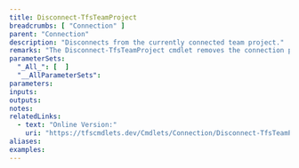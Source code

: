 ```yaml
---
title: Disconnect-TfsTeamProject
breadcrumbs: [ "Connection" ]
parent: "Connection"
description: "Disconnects from the currently connected team project."
remarks: "The Disconnect-TfsTeamProject cmdlet removes the connection previously set by its counterpart Connect-TfsTeamProject. Therefore, cmdlets relying on a \"default team project\" as provided by \"Get-TfsTeamProject -Current\" will no longer work after a call to this cmdlet, unless their -Project argument is provided or a new call to Connect-TfsTeamProject is made."
parameterSets: 
  "_All_": [  ] 
  "__AllParameterSets": 
parameters: 
inputs: 
outputs: 
notes: 
relatedLinks: 
  - text: "Online Version:" 
    uri: "https://tfscmdlets.dev/Cmdlets/Connection/Disconnect-TfsTeamProject"
aliases: 
examples: 
---
```

